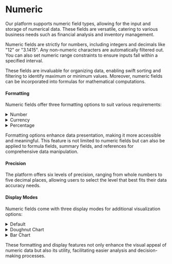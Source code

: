 # Numeric

Our platform supports numeric field types, allowing for the input and storage of numerical data. These fields are versatile, catering to various business needs such as financial analysis and inventory management.

Numeric fields are strictly for numbers, including integers and decimals like "12" or "3.1415". Any non-numeric characters are automatically filtered out. You can also set numeric range constraints to ensure inputs fall within a specified interval.

These fields are invaluable for organizing data, enabling swift sorting and filtering to identify maximum or minimum values. Moreover, numeric fields can be incorporated into formulas for mathematical computations.

#### Formatting

Numeric fields offer three formatting options to suit various requirements:

<details>

<summary>Number</summary>

Displays as a standard number, e.g., 1, 2.0

</details>

<details>

<summary>Currency</summary>

Displays with a currency symbol, e.g., ¥1.00

</details>

<details>

<summary>Percentage</summary>

Displays in percentage format, e.g., 1%. Note: A 1% is stored as 0.01, and 100% as 1. Percentages can exceed 100%.

</details>

Formatting options enhance data presentation, making it more accessible and meaningful. This feature is not limited to numeric fields but can also be applied to formula fields, summary fields, and references for comprehensive data manipulation.

#### Precision

The platform offers six levels of precision, ranging from whole numbers to five decimal places, allowing users to select the level that best fits their data accuracy needs.

#### Display Modes

Numeric fields come with three display modes for additional visualization options:

<details>

<summary>Default</summary>

A straightforward display, showing the numeric value as is.

</details>

<details>

<summary>Doughnut Chart</summary>

Users can opt for a doughnut chart display, with customizable target values, color schemes, and numeric display options.

</details>

<details>

<summary>Bar Chart</summary>

Users may choose a bar chart display, also with options for target values, colors, and whether to show numbers.

</details>

These formatting and display features not only enhance the visual appeal of numeric data but also its utility, facilitating easier analysis and decision-making processes.

